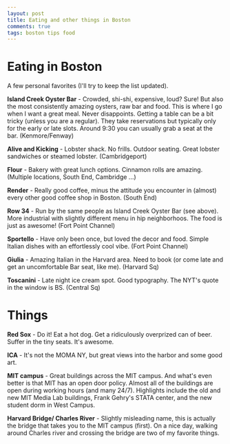 ```yaml
---
layout: post
title: Eating and other things in Boston 
comments: true
tags: boston tips food
---
```

# Eating in Boston 

A few personal favorites (I'll try to keep the list updated). 

**Island Creek Oyster Bar** - Crowded, shi-shi, expensive, loud? Sure! But also the most consistently amazing oysters, raw bar and food. This is where I go when I want a great meal. Never disappoints. Getting a table can be a bit tricky (unless you are a regular). They take reservations but typically only for the early or late slots. Around 9:30 you can usually grab a seat at the bar. (Kenmore/Fenway)

**Alive and Kicking** - Lobster shack. No frills. Outdoor seating. Great lobster sandwiches or steamed lobster. (Cambridgeport) 

**Flour** - Bakery with great lunch options. Cinnamon rolls are amazing. (Multiple locations, South End, Cambridge ...) 

**Render** - Really good coffee, minus the attitude you encounter in (almost) every other good coffee shop in Boston. (South End) 

**Row 34** - Run by the same people as Island Creek Oyster Bar (see above). More industrial with slightly different menu in hip neighborhoos. The food is just as awesome! (Fort Point Channel)

**Sportello** - Have only been once, but loved the decor and food. Simple Italian dishes with an effortlessly cool vibe. (Fort Point Channel)

**Giulia** - Amazing Italian in the Harvard area. Need to book (or come late and get an uncomfortable Bar seat, like me). (Harvard Sq)

**Toscanini** - Late night ice cream spot. Good typography. The NYT's quote in the window is BS. (Central Sq)

# Things

**Red Sox** - Do it! Eat a hot dog. Get a ridiculously overprized can of beer. Suffer in the tiny seats. It's awesome. 

**ICA** - It's not the MOMA NY, but great views into the harbor and some good art. 

**MIT campus** - Great buildings across the MIT campus. And what's even better is that MIT has an open door policy. Almost all of the buildings are open during working hours (and many 24/7). Highlights include the old and new MIT Media Lab buildings, Frank Gehry's STATA center, and the new student dorm in West Campus. 

**Harvard Bridge/ Charles River** - Slightly misleading name, this is actually the bridge that takes you to the MIT campus (first). On a nice day, walking around Charles river and crossing the bridge are two of my favorite things. 

